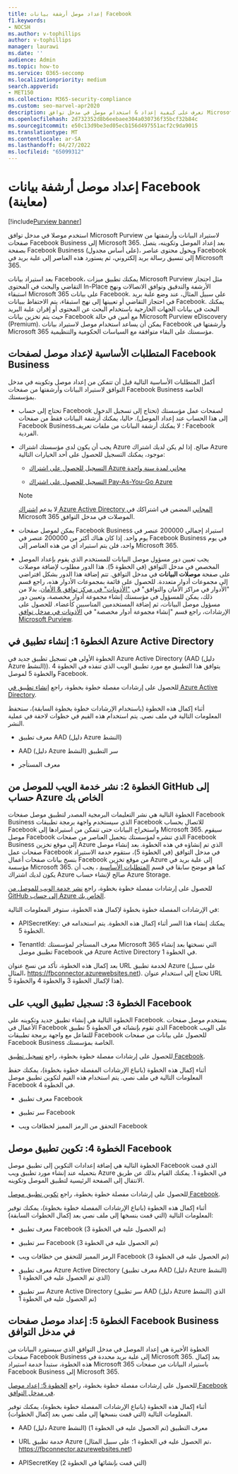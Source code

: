 ```yaml
---
title: إعداد موصل أرشفة بيانات Facebook
f1.keywords:
- NOCSH
ms.author: v-tophillips
author: v-tophillips
manager: laurawi
ms.date: ''
audience: Admin
ms.topic: how-to
ms.service: O365-seccomp
ms.localizationpriority: medium
search.appverid:
- MET150
ms.collection: M365-security-compliance
ms.custom: seo-marvel-apr2020
description: تعرف على كيفية إعداد & استخدام موصل في مدخل توافق Microsoft Purview لاستيراد بيانات أرشفة & من صفحات Facebook Business إلى Microsoft 365.
ms.openlocfilehash: 2d732352d8b6eebaee304a030736f35bcf32b84c
ms.sourcegitcommit: e50c13d9be3ed05ecb156d497551acf2c9da9015
ms.translationtype: MT
ms.contentlocale: ar-SA
ms.lasthandoff: 04/27/2022
ms.locfileid: "65099312"
---
```

# <a name="set-up-a-connector-to-archive-facebook-data-preview"></a>إعداد موصل أرشفة بيانات Facebook (معاينة)

[!include[Purview banner](../includes/purview-rebrand-banner.md)]

استخدم موصلا في مدخل توافق Microsoft Purview لاستيراد البيانات وأرشفتها من صفحات Facebook Business إلى Microsoft 365. بعد إعداد الموصل وتكوينه، يتصل بصفحة Facebook Business (على أساس مجدول)، ويحول محتوى عناصر Facebook إلى تنسيق رسالة بريد إلكتروني، ثم يستورد هذه العناصر إلى علبة بريد في Microsoft 365.

بعد استيراد بيانات Facebook، يمكنك تطبيق ميزات Microsoft Purview مثل احتجاز التقاضي والبحث في المحتوى In-Place الأرشفة والتدقيق وتوافق الاتصالات ونهج استبقاء Microsoft 365 على بيانات Facebook. على سبيل المثال، عند وضع علبة بريد في احتجاز التقاضي أو تعيينها إلى نهج استبقاء، يتم الاحتفاظ ببيانات Facebook. يمكنك البحث في بيانات الجهات الخارجية باستخدام البحث عن المحتوى أو إقران علبة البريد حيث يتم تخزين بيانات Facebook مع أمين في حالة Microsoft Purview eDiscovery (Premium). يمكن أن يساعد استخدام موصل لاستيراد بيانات Facebook وأرشفتها في Microsoft 365 مؤسستك على البقاء متوافقة مع السياسات الحكومية والتنظيمية.

## <a name="prerequisites-for-setting-up-a-connector-for-facebook-business-pages"></a>المتطلبات الأساسية لإعداد موصل لصفحات Facebook Business

أكمل المتطلبات الأساسية التالية قبل أن تتمكن من إعداد موصل وتكوينه في مدخل التوافق لاستيراد البيانات وأرشفتها من صفحات Facebook Business الخاصة بمؤسستك. 

- تحتاج إلى حساب Facebook لصفحات عمل مؤسستك (تحتاج إلى تسجيل الدخول إلى هذا الحساب عند إعداد الموصل). حاليا، يمكنك أرشفة البيانات فقط من صفحات Facebook Business؛ لا يمكنك أرشفة البيانات من ملفات تعريف Facebook الفردية.

- يجب أن يكون لدى مؤسستك اشتراك Azure صالح. إذا لم يكن لديك اشتراك Azure موجود، يمكنك التسجيل للحصول على أحد الخيارات التالية:

    - [التسجيل للحصول على اشتراك Azure مجاني لمدة سنة واحدة](https://azure.microsoft.com/free)

    - [التسجيل للحصول على اشتراك Pay-As-You-Go Azure](https://azure.microsoft.com/pricing/purchase-options/pay-as-you-go/)

    > [!NOTE]
    > لا يدعم [اشتراك Azure Active Directory المجاني](use-your-free-azure-ad-subscription-in-office-365.md) المضمن في اشتراكك في Microsoft 365 الموصلات في مدخل التوافق.

- يمكن لموصل صفحات Facebook Business استيراد إجمالي 200000 عنصر في يوم واحد. إذا كان هناك أكثر من 200000 عنصر في Facebook Business في يوم واحد، فلن يتم استيراد أي من هذه العناصر إلى Microsoft 365.

- يجب تعيين دور مسؤول موصل البيانات للمستخدم الذي يقوم بإعداد الموصل المخصص في مدخل التوافق (في الخطوة 5). هذا الدور مطلوب لإضافة موصلات على صفحة **موصلات البيانات** في مدخل التوافق. تتم إضافة هذا الدور بشكل افتراضي إلى مجموعات أدوار متعددة. للحصول على قائمة بمجموعات الأدوار هذه، راجع قسم "الأدوار في مراكز الأمان والتوافق" في ["الأذونات" في مركز توافق & الأمان](../security/office-365-security/permissions-in-the-security-and-compliance-center.md#roles-in-the-security--compliance-center). بدلا من ذلك، يمكن للمسؤول في مؤسستك إنشاء مجموعة أدوار مخصصة، وتعيين دور مسؤول موصل البيانات، ثم إضافة المستخدمين المناسبين كأعضاء. للحصول على الإرشادات، راجع قسم "إنشاء مجموعة أدوار مخصصة" في [الأذونات في مدخل توافق Microsoft Purview](microsoft-365-compliance-center-permissions.md#create-a-custom-role-group).

## <a name="step-1-create-an-app-in-azure-active-directory"></a>الخطوة 1: إنشاء تطبيق في Azure Active Directory

الخطوة الأولى هي تسجيل تطبيق جديد في Azure Active Directory (AAD (دليل Azure النشط)). يتوافق هذا التطبيق مع مورد تطبيق الويب الذي تنفذه في الخطوة 4 والخطوة 5 لموصل Facebook.

للحصول على إرشادات مفصلة خطوة بخطوة، راجع [إنشاء تطبيق في Azure Active Directory](deploy-facebook-connector.md#step-1-create-an-app-in-azure-active-directory).

أثناء إكمال هذه الخطوة (باستخدام الإرشادات خطوة بخطوة السابقة)، ستحفظ المعلومات التالية في ملف نصي. يتم استخدام هذه القيم في خطوات لاحقة في عملية النشر.

- معرف تطبيق AAD (دليل Azure النشط)

- AAD (دليل Azure النشط) سر التطبيق

- معرف المستأجر

## <a name="step-2-deploy-the-connector-web-service-from-github-to-your-azure-account"></a>الخطوة 2: نشر خدمة الويب للموصل من GitHub إلى حساب Azure الخاص بك

الخطوة التالية هي نشر التعليمات البرمجية المصدر لتطبيق موصل صفحات Facebook Business الذي سيستخدم واجهة برمجة تطبيقات Facebook للاتصال بحساب Facebook واستخراج البيانات حتى تتمكن من استيرادها إلى Microsoft 365. سيقوم موصل Facebook الذي تنشره لمؤسستك بتحميل العناصر من صفحات Facebook Business إلى موقع تخزين Azure الذي تم إنشاؤه في هذه الخطوة. بعد إنشاء موصل صفحات عمل Facebook في مدخل التوافق (في الخطوة 5)، ستقوم خدمة الاستيراد بنسخ بيانات صفحات أعمال Facebook من موقع تخزين Azure إلى علبة بريد في مؤسسة Microsoft 365. كما هو موضح سابقا في قسم [المتطلبات الأساسية](#prerequisites-for-setting-up-a-connector-for-facebook-business-pages) ، يجب أن يكون لديك اشتراك Azure صالح لإنشاء حساب Azure Storage.

للحصول على إرشادات مفصلة خطوة بخطوة، راجع [نشر خدمة الويب للموصل من GitHub إلى حساب Azure الخاص بك](deploy-facebook-connector.md#step-2-deploy-the-connector-web-service-from-github-to-your-azure-account).

في الإرشادات المفصلة خطوة بخطوة لإكمال هذه الخطوة، ستوفر المعلومات التالية:

- APISecretKey: يمكنك إنشاء هذا السر أثناء إكمال هذه الخطوة. يتم استخدامه في الخطوة 5.

- TenantId: معرف المستأجر لمؤسستك Microsoft 365 التي نسختها بعد إنشاء تطبيق موصل Facebook في Azure Active Directory في الخطوة 1.

بعد إكمال هذه الخطوة، تأكد من نسخ عنوان URL لخدمة تطبيق Azure (على سبيل المثال، https://fbconnector.azurewebsites.net). تحتاج إلى استخدام عنوان URL هذا لإكمال الخطوة 3 والخطوة 4 والخطوة 5).

## <a name="step-3-register-the-web-app-on-facebook"></a>الخطوة 3: تسجيل تطبيق الويب على Facebook

الخطوة التالية هي إنشاء تطبيق جديد وتكوينه على Facebook. يستخدم موصل صفحات الأعمال في Facebook الذي تقوم بإنشائه في الخطوة 5 تطبيق Facebook على الويب للتفاعل مع واجهة برمجة تطبيقات Facebook للحصول على بيانات من صفحات Facebook Business الخاصة بمؤسستك.

للحصول على إرشادات مفصلة خطوة بخطوة، راجع [تسجيل تطبيق Facebook](deploy-facebook-connector.md#step-3-register-the-facebook-app).

أثناء إكمال هذه الخطوة (باتباع الإرشادات المفصلة خطوة بخطوة)، يمكنك حفظ المعلومات التالية في ملف نصي. يتم استخدام هذه القيم لتكوين تطبيق موصل Facebook في الخطوة 4.

- معرف تطبيق Facebook

- سر تطبيق Facebook

- التحقق من الرمز المميز لخطافات ويب Facebook

## <a name="step-4-configure-the-facebook-connector-app"></a>الخطوة 4: تكوين تطبيق موصل Facebook

الخطوة التالية هي إضافة إعدادات التكوين إلى تطبيق موصل Facebook الذي قمت بتحميله عند إنشاء مورد تطبيق ويب Azure في الخطوة 1. يمكنك القيام بذلك عن طريق الانتقال إلى الصفحة الرئيسية لتطبيق الموصل وتكوينه.

للحصول على إرشادات مفصلة خطوة بخطوة، راجع [تكوين تطبيق موصل Facebook](archive-facebook-data-with-sample-connector.md#step-4-configure-the-facebook-connector-app).

أثناء إكمال هذه الخطوة (باتباع الإرشادات المفصلة خطوة بخطوة)، يمكنك توفير المعلومات التالية (التي قمت بنسخها إلى ملف نصي بعد إكمال الخطوات السابقة):

- معرف تطبيق Facebook (تم الحصول عليه في الخطوة 3)

- سر تطبيق Facebook (تم الحصول عليه في الخطوة 3)

- الرمز المميز للتحقق من خطافات ويب Facebook (تم الحصول عليه في الخطوة 3)

- معرف تطبيق Azure Active Directory (معرف تطبيق AAD (دليل Azure النشط) الذي تم الحصول عليه في الخطوة 1)

- سر تطبيق Azure Active Directory (سر تطبيق AAD (دليل Azure النشط) الذي تم الحصول عليه في الخطوة 1)

## <a name="step-5-set-up-a-facebook-business-pages-connector-in-the-compliance-portal"></a>الخطوة 5: إعداد موصل صفحات Facebook Business في مدخل التوافق

الخطوة الأخيرة هي إعداد الموصل في مدخل التوافق الذي سيستورد البيانات من صفحات Facebook Business إلى علبة بريد محددة في Microsoft 365. بعد إكمال هذه الخطوة، ستبدأ خدمة استيراد Microsoft 365 باستيراد البيانات من صفحات Facebook Business إلى Microsoft 365.

للحصول على إرشادات مفصلة خطوة بخطوة، راجع [الخطوة 5: إعداد موصل Facebook في مدخل التوافق](deploy-facebook-connector.md#step-5-set-up-a-facebook-connector-in-the-compliance-portal).

أثناء إكمال هذه الخطوة (باتباع الإرشادات المفصلة خطوة بخطوة)، يمكنك توفير المعلومات التالية (التي قمت بنسخها إلى ملف نصي بعد إكمال الخطوات).

- AAD (دليل Azure النشط) معرف التطبيق (تم الحصول عليه في الخطوة 1)

- URL خدمة تطبيق Azure (تم الحصول عليه في الخطوة 1؛ على سبيل المثال، https://fbconnector.azurewebsites.net)

- APISecretKey (التي قمت بإنشائها في الخطوة 2)
